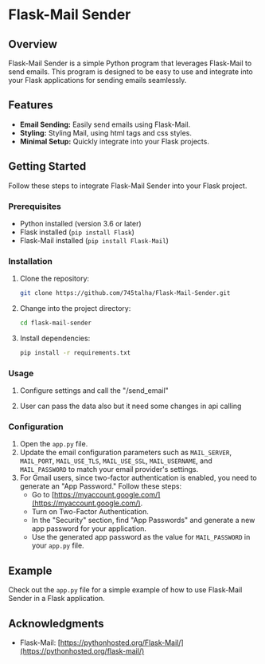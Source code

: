 # Flask-Mail Sender

## Overview

Flask-Mail Sender is a simple Python program that leverages Flask-Mail to send emails. This program is designed to be easy to use and integrate into your Flask applications for sending emails seamlessly.

## Features

- **Email Sending:** Easily send emails using Flask-Mail.
- **Styling:** Styling Mail, using html tags and css styles.
- **Minimal Setup:** Quickly integrate into your Flask projects.

## Getting Started

Follow these steps to integrate Flask-Mail Sender into your Flask project.

### Prerequisites

- Python installed (version 3.6 or later)
- Flask installed (`pip install Flask`)
- Flask-Mail installed (`pip install Flask-Mail`)

### Installation

1. Clone the repository:

    ```bash
    git clone https://github.com/745talha/Flask-Mail-Sender.git
    ```

2. Change into the project directory:

    ```bash
    cd flask-mail-sender
    ```

3. Install dependencies:

    ```bash
    pip install -r requirements.txt
    ```


### Usage

1. Configure settings and call the "/send_email"


2. User can pass the data also but it need some changes in api calling



### Configuration

1. Open the `app.py` file.
2. Update the email configuration parameters such as `MAIL_SERVER`, `MAIL_PORT`, `MAIL_USE_TLS`, `MAIL_USE_SSL`, `MAIL_USERNAME`, and `MAIL_PASSWORD` to match your email provider's settings.
3. For Gmail users, since two-factor authentication is enabled, you need to generate an "App Password." Follow these steps:
    - Go to [https://myaccount.google.com/](https://myaccount.google.com/).
    - Turn on Two-Factor Authentication.
    - In the "Security" section, find "App Passwords" and generate a new app password for your application.
    - Use the generated app password as the value for `MAIL_PASSWORD` in your `app.py` file.
  
   
## Example

Check out the `app.py` file for a simple example of how to use Flask-Mail Sender in a Flask application.

## Acknowledgments

- Flask-Mail: [https://pythonhosted.org/Flask-Mail/](https://pythonhosted.org/flask-mail/)
